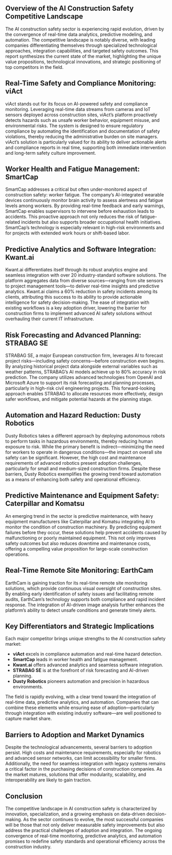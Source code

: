 ## Overview of the AI Construction Safety Competitive Landscape

The AI construction safety sector is experiencing rapid evolution, driven by the convergence of real-time data analytics, predictive modeling, and automation. The competitive landscape is notably diverse, with leading companies differentiating themselves through specialized technological approaches, integration capabilities, and targeted safety outcomes. This report synthesizes the current state of the market, highlighting the unique value propositions, technological innovations, and strategic positioning of top competitors in the field.

## Real-Time Safety and Compliance Monitoring: viAct

viAct stands out for its focus on AI-powered safety and compliance monitoring. Leveraging real-time data streams from cameras and IoT sensors deployed across construction sites, viAct’s platform proactively detects hazards such as unsafe worker behavior, equipment misuse, and environmental risks. The system is designed to ensure regulatory compliance by automating the identification and documentation of safety violations, thereby reducing the administrative burden on site managers. viAct’s solution is particularly valued for its ability to deliver actionable alerts and compliance reports in real time, supporting both immediate intervention and long-term safety culture improvement.

## Worker Health and Fatigue Management: SmartCap

SmartCap addresses a critical but often under-monitored aspect of construction safety: worker fatigue. The company’s AI-integrated wearable devices continuously monitor brain activity to assess alertness and fatigue levels among workers. By providing real-time feedback and early warnings, SmartCap enables supervisors to intervene before exhaustion leads to accidents. This proactive approach not only reduces the risk of fatigue-related incidents but also supports broader occupational health initiatives. SmartCap’s technology is especially relevant in high-risk environments and for projects with extended work hours or shift-based labor.

## Predictive Analytics and Software Integration: Kwant.ai

Kwant.ai differentiates itself through its robust analytics engine and seamless integration with over 20 industry-standard software solutions. The platform aggregates data from diverse sources—ranging from site sensors to project management tools—to deliver real-time insights and predictive analytics. Kwant.ai claims a 60% reduction in safety incidents among its clients, attributing this success to its ability to provide actionable intelligence for safety decision-making. The ease of integration with existing workflows is a key adoption driver, lowering the barrier for construction firms to implement advanced AI safety solutions without overhauling their current IT infrastructure.

## Risk Forecasting and Advanced Planning: STRABAG SE

STRABAG SE, a major European construction firm, leverages AI to forecast project risks—including safety concerns—before construction even begins. By analyzing historical project data alongside external variables such as weather patterns, STRABAG’s AI models achieve up to 80% accuracy in risk prediction. The company utilizes advanced technologies from OpenAI and Microsoft Azure to support its risk forecasting and planning processes, particularly in high-risk civil engineering projects. This forward-looking approach enables STRABAG to allocate resources more effectively, design safer workflows, and mitigate potential hazards at the planning stage.

## Automation and Hazard Reduction: Dusty Robotics

Dusty Robotics takes a different approach by deploying autonomous robots to perform tasks in hazardous environments, thereby reducing human exposure to risk. While the primary benefit is indirect—minimizing the need for workers to operate in dangerous conditions—the impact on overall site safety can be significant. However, the high cost and maintenance requirements of advanced robotics present adoption challenges, particularly for small and medium-sized construction firms. Despite these barriers, Dusty Robotics exemplifies the growing trend toward automation as a means of enhancing both safety and operational efficiency.

## Predictive Maintenance and Equipment Safety: Caterpillar and Komatsu

An emerging trend in the sector is predictive maintenance, with heavy equipment manufacturers like Caterpillar and Komatsu integrating AI to monitor the condition of construction machinery. By predicting equipment failures before they occur, these solutions help prevent accidents caused by malfunctioning or poorly maintained equipment. This not only improves safety outcomes but also reduces downtime and maintenance costs, offering a compelling value proposition for large-scale construction operations.

## Real-Time Remote Site Monitoring: EarthCam

EarthCam is gaining traction for its real-time remote site monitoring solutions, which provide continuous visual oversight of construction sites. By enabling early identification of safety issues and facilitating remote audits, EarthCam’s technology supports both compliance and rapid incident response. The integration of AI-driven image analysis further enhances the platform’s ability to detect unsafe conditions and generate timely alerts.

## Key Differentiators and Strategic Implications

Each major competitor brings unique strengths to the AI construction safety market:
- **viAct** excels in compliance automation and real-time hazard detection.
- **SmartCap** leads in worker health and fatigue management.
- **Kwant.ai** offers advanced analytics and seamless software integration.
- **STRABAG SE** is at the forefront of risk forecasting and AI-driven planning.
- **Dusty Robotics** pioneers automation and precision in hazardous environments.

The field is rapidly evolving, with a clear trend toward the integration of real-time data, predictive analytics, and automation. Companies that can combine these elements while ensuring ease of adoption—particularly through integration with existing industry software—are well positioned to capture market share.

## Barriers to Adoption and Market Dynamics

Despite the technological advancements, several barriers to adoption persist. High costs and maintenance requirements, especially for robotics and advanced sensor networks, can limit accessibility for smaller firms. Additionally, the need for seamless integration with legacy systems remains a critical factor in the purchasing decisions of construction companies. As the market matures, solutions that offer modularity, scalability, and interoperability are likely to gain traction.

## Conclusion

The competitive landscape in AI construction safety is characterized by innovation, specialization, and a growing emphasis on data-driven decision-making. As the sector continues to evolve, the most successful companies will be those that not only deliver measurable safety improvements but also address the practical challenges of adoption and integration. The ongoing convergence of real-time monitoring, predictive analytics, and automation promises to redefine safety standards and operational efficiency across the construction industry.